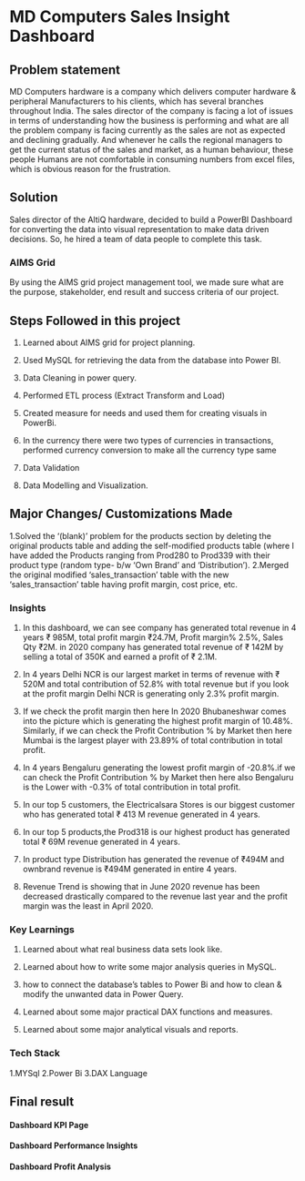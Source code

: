 MD Computers Sales Insight Dashboard
=====================================





Problem statement
-----------------

MD Computers hardware is a company which delivers computer hardware & peripheral Manufacturers to his clients, which has several branches throughout India. The sales director of the company is facing a lot of issues in terms of understanding how the business is performing and what are all the problem company is facing currently as the sales are not as expected and declining gradually. And whenever he calls the regional managers to get the current status of the sales and market, as a human behaviour, these people Humans are not comfortable in consuming numbers from excel files, which is obvious reason for the frustration.

Solution
--------

Sales director of the AltiQ hardware, decided to build a PowerBI Dashboard for converting the data into visual representation to make data driven decisions. So, he hired a team of data people to complete this task.

### AIMS Grid

By using the AIMS grid project management tool, we made sure what are the purpose, stakeholder, end result and success criteria of our project.

Steps Followed in this project
------------------------------

1.  Learned about AIMS grid for project planning.
    
2.  Used MySQL for retrieving the data from the database into Power BI.
    
3.  Data Cleaning in power query.
    
4.  Performed ETL process (Extract Transform and Load)
    
5.  Created measure for needs and used them for creating visuals in PowerBi.
    
6.  In the currency there were two types of currencies in transactions, performed currency conversion to make all the currency type same
    
7.  Data Validation
    
8.  Data Modelling and Visualization.
    

Major Changes/ Customizations Made
----------------------------------

1.Solved the ‘(blank)’ problem for the products section by deleting the original products table and adding the self-modified products table (where I have added the Products ranging from Prod280 to Prod339 with their product type (random type- b/w ‘Own Brand’ and ‘Distribution’). 2.Merged the original modified ‘sales\_transaction’ table with the new ‘sales\_transaction’ table having profit margin, cost price, etc.

### Insights

1.  In this dashboard, we can see company has generated total revenue in 4 years ₹ 985M, total profit margin ₹24.7M, Profit margin% 2.5%, Sales Qty ₹2M. in 2020 company has generated total revenue of ₹ 142M by selling a total of 350K and earned a profit of ₹ 2.1M.
    
2.  In 4 years Delhi NCR is our largest market in terms of revenue with ₹ 520M and total contribution of 52.8% with total revenue but if you look at the profit margin Delhi NCR is generating only 2.3% profit margin.
    
3.  If we check the profit margin then here In 2020 Bhubaneshwar comes into the picture which is generating the highest profit margin of 10.48%. Similarly, if we can check the Profit Contribution % by Market then here Mumbai is the largest player with 23.89% of total contribution in total profit.
    
4.  In 4 years Bengaluru generating the lowest profit margin of -20.8%.if we can check the Profit Contribution % by Market then here also Bengaluru is the Lower with -0.3% of total contribution in total profit.
    
5.  In our top 5 customers, the Electricalsara Stores is our biggest customer who has generated total ₹ 413 M revenue generated in 4 years.
    
6.  In our top 5 products,the Prod318 is our highest product has generated total ₹ 69M revenue generated in 4 years.
    
7.  In product type Distribution has generated the revenue of ₹494M and ownbrand revenue is ₹494M generated in entire 4 years.
    
8.  Revenue Trend is showing that in June 2020 revenue has been decreased drastically compared to the revenue last year and the profit margin was the least in April 2020.
    

### Key Learnings

1.  Learned about what real business data sets look like.
    
2.  Learned about how to write some major analysis queries in MySQL.
    
3.  how to connect the database’s tables to Power Bi and how to clean & modify the unwanted data in Power Query.
    
4.  Learned about some major practical DAX functions and measures.
    
5.  Learned about some major analytical visuals and reports.


### Tech Stack
1.MYSql
2.Power Bi
3.DAX Language
    

Final result
------------

#### Dashboard KPI Page

#### Dashboard Performance Insights

#### Dashboard Profit Analysis
